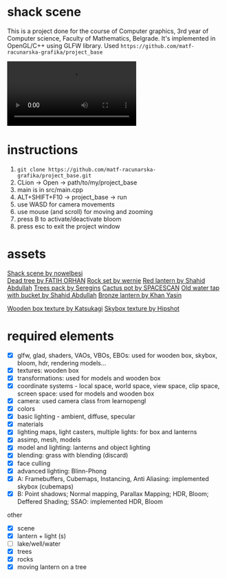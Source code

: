 # shack scene
This is a project done for the course of Computer graphics, 3rd year of Computer science, Faculty of Mathematics, Belgrade. It's implemented in OpenGL/C++ using GLFW library. Used `https://github.com/matf-racunarska-grafika/project_base`

![](./video.mp4)

# instructions
1. `git clone https://github.com/matf-racunarska-grafika/project_base.git`
2. CLion -> Open -> path/to/my/project_base
3. main is in src/main.cpp
4. ALT+SHIFT+F10 -> project_base -> run
5. use WASD for camera movements
6. use mouse (and scroll) for moving and zooming
7. press B to activate/deactivate bloom
8. press esc to exit the project window

# assets
[Shack scene by nowelbesi](https://www.turbosquid.com/3d-models/3d-model-shack-scene/1060364)  
[Dead tree by FATIH ORHAN](https://www.turbosquid.com/3d-models/dead-tree-model-1868329)
[Rock set by wernie](https://www.cgtrader.com/free-3d-models/exterior/landscape/rock-set-05-base)
[Red lantern by Shahid Abdullah](https://www.cgtrader.com/free-3d-models/interior/other/old-lantern-pbr)
[Trees pack by Seregins](https://www.turbosquid.com/3d-models/3d-model-trees-pack/1091559)
[Cactus pot by SPACESCAN](https://www.turbosquid.com/3d-models/3d-cactus-concrete-pot-1488079)
[Old water tap with bucket by Shahid Abdullah](https://www.cgtrader.com/free-3d-models/household/other/old-water-tap-pbr)
[Bronze lantern by Khan Yasin](https://www.cgtrader.com/free-3d-models/furniture/lamp/old-lantern-cbf79294-7ccd-424d-b35f-006dbfcebc52)

[Wooden box texture by Katsukagi](https://3dtextures.me/2021/10/18/wood-shingles-001/)
[Skybox texture by Hipshot](https://www.jose-emilio.com/scenejs/plugins/node/skybox/textures/miramarClouds.jpg)

# required elements
- [x] glfw, glad, shaders, VAOs, VBOs, EBOs: used for wooden box, skybox, bloom, hdr, rendering models...
- [x] textures: wooden box
- [x] transformations: used for models and wooden box
- [x] coordinate systems - local space, world space, view space, clip space, screen space: used for models and wooden box
- [x] camera: used camera class from learnopengl
- [x] colors
- [x] basic lighting - ambient, diffuse, specular
- [x] materials
- [x] lighting maps, light casters, multiple lights: for box and lanterns
- [x] assimp, mesh, models
- [x] model and lighting: lanterns and object lighting
- [x] blending: grass with blending (discard)
- [x] face culling
- [x] advanced lighting: Blinn-Phong
- [x] A: Framebuffers, Cubemaps, Instancing, Anti Aliasing: implemented skybox (cubemaps)
- [x] B: Point shadows; Normal mapping, Parallax Mapping; HDR, Bloom; Deffered Shading; SSAO: implemented HDR, Bloom

other
- [x] scene
- [x] lantern + light (s)
- [ ] lake/well/water
- [x] trees
- [x] rocks
- [x] moving lantern on a tree
